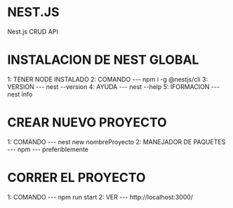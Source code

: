 # NEST.JS

Nest.js CRUD API

# INSTALACION DE NEST GLOBAL

1: TENER NODE INSTALADO
2: COMANDO --- npm i -g @nestjs/cli
3: VERSION --- nest --version
4: AYUDA --- nest --help
5: IFORMACION --- nest info

# CREAR NUEVO PROYECTO 

1: COMANDO ---  nest  new  nombreProyecto 
2: MANEJADOR DE PAQUETES --- npm --- preferiblemente

# CORRER  EL PROYECTO 

1: COMANDO --- npm run start
2: VER ---  http://localhost:3000/

